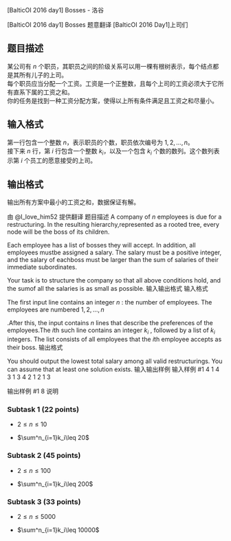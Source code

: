 



[BalticOI 2016 day1] Bosses - 洛谷














[BalticOI 2016 day1] Bosses
题意翻译
[BalticOI 2016 Day1]上司们

## 题目描述

某公司有 $n$ 个职员，其职员之间的阶级关系可以用一棵有根树表示，每个结点都是其所有儿子的上司。  
每个职员应当分配一个工资。工资是一个正整数，且每个上司的工资必须大于它所有直系下属的工资之和。  
你的任务是找到一种工资分配方案，使得以上所有条件满足且工资之和尽量小。

## 输入格式

第一行包含一个整数 $n$，表示职员的个数，职员依次编号为 $1,2,\dots,n$。  
接下来 $n$ 行，第 $i$ 行包含一个整数 $k_i$，以及一个包含 $k_i$ 个数的数列。这个数列表示第 $i$ 个员工的愿意接受的上司。

## 输出格式

输出所有方案中最小的工资之和，数据保证有解。

由 @I_love_him52 提供翻译
题目描述
A company of $n$ employees is due for a restructuring. In the resulting hierarchy,represented as a rooted tree, every node will be the boss of its children.

Each employee has a list of bosses they will accept. In addition, all employees mustbe assigned a salary. The salary must be a positive integer, and the salary of eachboss must be larger than the sum of salaries of their immediate subordinates.

Your task is to structure the company so that all above conditions hold, and the sumof all the salaries is as small as possible.
输入输出格式
输入格式

The first input line contains an integer $n$ : the number of employees. The employees are numbered $1,2,...,n$

.After this, the input contains $n$ lines that describe the preferences of the employees.The $i$th such line contains an integer $k_i$ , followed by a list of $k_i$ integers. The list consists of all employees that the $i$th employee accepts as their boss.
输出格式

You should output the lowest total salary among all valid restructurings. You can assume that at least one solution exists.
输入输出样例
输入样例 #1
4
1 4
3 1 3 4
2 1 2
1 3

输出样例 #1
8
说明
### Subtask 1 (22 points)

- $2\leq n \leq 10$

- $\sum^n_{i=1}k_i\leq 20$

### Subtask 2 (45 points)

- $2\leq n \leq 100$

- $\sum^n_{i=1}k_i\leq 200$

### Subtask 3 (33 points)

- $2\leq n \leq 5000$

- $\sum^n_{i=1}k_i\leq 10000$







